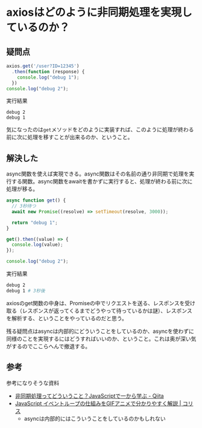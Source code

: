# axiosはどのように非同期処理を実現しているのか？

## 疑問点

```javascript
axios.get('/user?ID=12345')
  .then(function (response) {
    console.log("debug 1");
  })
console.log("debug 2");
```

実行結果

```text
debug 2
debug 1
```

気になったのは`get`メソッドをどのように実装すれば、このように処理が終わる前に次に処理を移すことが出来るのか、ということ。

## 解決した

async関数を使えば実現できる。async関数はその名前の通り非同期で処理を実行する関数。async関数をawaitを書かずに実行すると、処理が終わる前に次に処理が移る。

```javascript
async function get() {
  // 3秒待つ
  await new Promise((resolve) => setTimeout(resolve, 3000));

  return "debug 1";
}

get().then((value) => {
  console.log(value);
});

console.log("debug 2");
```

実行結果

```bash
debug 2
debug 1 # 3秒後
```

axiosのget関数の中身は、Promiseの中でリクエストを送る、レスポンスを受け取る（レスポンスが返ってくるまでどうやって待っているかは謎）、レスポンスを解析する、ということをやっているのだと思う。

残る疑問点はasyncは内部的にどういうことをしているのか、asyncを使わずに同様のことを実現するにはどうすればいいのか、ということ。これは奥が深い気がするのでここらへんで撤退する。

## 参考

参考になりそうな資料

- [非同期処理ってどういうこと？JavaScriptで一から学ぶ - Qiita](https://qiita.com/kiyodori/items/da434d169755cbb20447)
- [JavaScript イベントループの仕組みをGIFアニメで分かりやすく解説 | コリス](https://coliss.com/articles/build-websites/operation/javascript/javascript-visualized-event-loop.html)
  - asyncは内部的にはこういうことをしているのかもしれない
